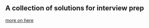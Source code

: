 ## A collection of solutions for interview prep

[more on here](https://learnersbucket.com/examples/interview/)
